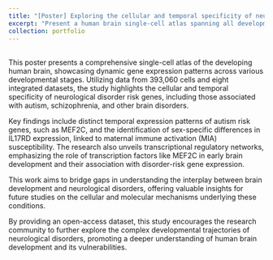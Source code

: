 ```yaml
---
title: "[Poster] Exploring the cellular and temporal specificity of neurological disorder risk genes in human brain development"
excerpt: "Present a human brain single-cell atlas spanning all developmental stages, highlighting temporal and cellular-specific expression of 3,380 neurological disorder risk genes.<br/><img src='/images/KSBNS_poster_SYK.jpg' style='margin-top: 15px;'>"
collection: portfolio
---
```

<br/>
This poster presents a comprehensive single-cell atlas of the developing human brain, showcasing dynamic gene expression patterns across various developmental stages. Utilizing data from 393,060 cells and eight integrated datasets, the study highlights the cellular and temporal specificity of neurological disorder risk genes, including those associated with autism, schizophrenia, and other brain disorders.

Key findings include distinct temporal expression patterns of autism risk genes, such as MEF2C, and the identification of sex-specific differences in IL17RD expression, linked to maternal immune activation (MIA) susceptibility. The research also unveils transcriptional regulatory networks, emphasizing the role of transcription factors like MEF2C in early brain development and their association with disorder-risk gene expression.

This work aims to bridge gaps in understanding the interplay between brain development and neurological disorders, offering valuable insights for future studies on the cellular and molecular mechanisms underlying these conditions.

By providing an open-access dataset, this study encourages the research community to further explore the complex developmental trajectories of neurological disorders, promoting a deeper understanding of human brain development and its vulnerabilities.
